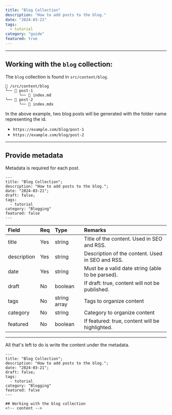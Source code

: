 ```yaml
---
title: "Blog Collection"
description: "How to add posts to the blog."
date: "2024-03-21"
tags:
  - tutorial
category: "guide"
featured: true
---
```


---

## Working with the `blog` collection:

The `blog` collection is found in `src/content/blog`.

```
📁 /src/content/blog
└── 📁 post-1
      └── 📄 index.md
└── 📁 post-2
      └── 📄 index.mdx
```

In the above example, two blog posts will be generated with the folder name representing the id.

- `https://example.com/blog/post-1`
- `https://example.com/blog/post-2`

---

## Provide metadata

Metadata is required for each post.

```astro
---
title: "Blog Collection";
description: "How to add posts to the blog.";
date: "2024-03-21";
draft: false;
tags:
  - tutorial
category: "Blogging"
featured: false
---
```

| Field       | Req | Type    | Remarks                                          |
| :---------- | :-- | :------ | :----------------------------------------------- |
| title       | Yes | string  | Title of the content. Used in SEO and RSS.       |
| description | Yes | string  | Description of the content. Used in SEO and RSS. |
| date        | Yes | string  | Must be a valid date string (able to be parsed). |
| draft       | No  | boolean | If draft: true, content will not be published.   |
| tags        | No  | string array | Tags to organize content |
| category    | No  | string  | Category to organize content |
| featured    | No  | boolean | If featured: true, content will be highlighted.  |

---

All that's left to do is write the content under the metadata.

```astro
---
title: "Blog Collection";
description: "How to add posts to the blog.";
date: "2024-03-21";
draft: false;
tags:
  - tutorial
category: "Blogging"
featured: false
---

## Working with the blog collection
<!-- content -->
```
